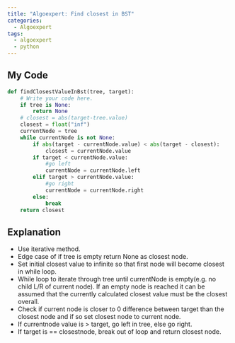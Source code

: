 ```yaml
---
title: "Algoexpert: Find closest in BST"
categories:
  - Algoexpert
tags:
  - algoexpert
  - python
---
```

## My Code

```python
def findClosestValueInBst(tree, target):
    # Write your code here.
	if tree is None:
		return None
	# closest = abs(target-tree.value)
	closest = float("inf")
	currentNode = tree
	while currentNode is not None:
		if abs(target - currentNode.value) < abs(target - closest):
			closest = currentNode.value
		if target < currentNode.value:
			#go left
			currentNode = currentNode.left
		elif target > currentNode.value:
			#go right
			currentNode = currentNode.right
		else:
			break
	return closest
```

## Explanation

* Use iterative method.
* Edge case of if tree is empty return None as closest node.
* Set initial closest value to infinite so that first node will become closest in while loop.
* While loop to iterate through tree until currentNode is empty(e.g. no child L/R of current node). If an empty node is reached it can be assumed that the currently calculated closest value must be the closest overall.
* Check if current node is closer to 0 difference between target than the closest node and if so set closest node to current node.
* If currentnode value is > target, go left in tree, else go right.
* If target is == closestnode, break out of loop and return closest node.
